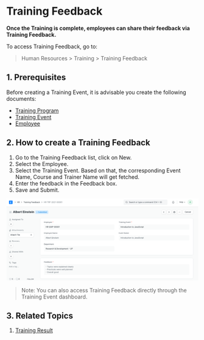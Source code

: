 
# Training Feedback



**Once the Training is complete, employees can share their feedback via Training Feedback.**


To access Training Feedback, go to:
> Human Resources > Training > Training Feedback


## 1. Prerequisites


Before creating a Training Event, it is advisable you create the following documents:


* [Training Program](/docs/en/human-resources/training-program)
* [Training Event](/docs/en/human-resources/training-event)
* [Employee](/docs/en/human-resources/employee)


## 2. How to create a Training Feedback


1. Go to the Training Feedback list, click on New.
2. Select the Employee.
3. Select the Training Event. Based on that, the corresponding Event Name, Course and Trainer Name will get fetched.
4. Enter the feedback in the Feedback box.
5. Save and Submit.


![Employee](/files/training-feedback.png)


> Note: You can also access Training Feedback directly through the Training Event dashboard.


## 3. Related Topics


1. [Training Result](/docs/en/human-resources/training-result)




